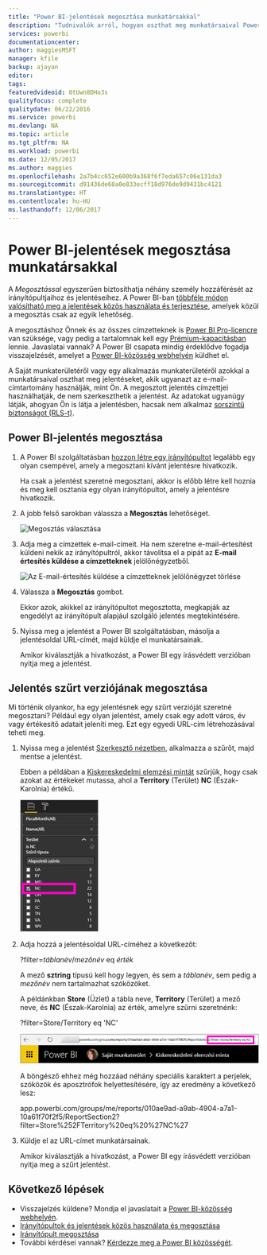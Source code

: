 ```yaml
---
title: "Power BI-jelentések megosztása munkatársakkal"
description: "Tudnivalók arról, hogyan oszthat meg munkatársaival Power BI-jelentéseket vagy szűrt jelentéseket a cégen belül."
services: powerbi
documentationcenter: 
author: maggiesMSFT
manager: kfile
backup: ajayan
editor: 
tags: 
featuredvideoid: 0tUwn8DHo3s
qualityfocus: complete
qualitydate: 06/22/2016
ms.service: powerbi
ms.devlang: NA
ms.topic: article
ms.tgt_pltfrm: NA
ms.workload: powerbi
ms.date: 12/05/2017
ms.author: maggies
ms.openlocfilehash: 2a7b4cc652e600b9a368f6f7eda657c06e131da3
ms.sourcegitcommit: d91436de68a0e833ecff18d976de9d9431bc4121
ms.translationtype: HT
ms.contentlocale: hu-HU
ms.lasthandoff: 12/06/2017
---
```

# <a name="share-power-bi-reports-with-your-coworkers"></a>Power BI-jelentések megosztása munkatársakkal
A *Megosztással* egyszerűen biztosíthatja néhány személy hozzáférését az irányítópultjaihoz és jelentéseihez. A Power BI-ban [többféle módon valósítható meg a jelentések közös használata és terjesztése](service-how-to-collaborate-distribute-dashboards-reports.md), amelyek közül a megosztás csak az egyik lehetőség.

A megosztáshoz Önnek és az összes címzetteknek is [Power BI Pro-licencre](service-free-vs-pro.md) van szüksége, vagy pedig a tartalomnak kell egy [Prémium-kapacitásban](service-premium.md) lennie. Javaslatai vannak? A Power BI csapata mindig érdeklődve fogadja visszajelzését, amelyet a [Power BI-közösség webhelyén](https://community.powerbi.com/) küldhet el.

A Saját munkaterületéről vagy egy alkalmazás munkaterületéről azokkal a munkatársaival oszthat meg jelentéseket, akik ugyanazt az e-mail-címtartomány használják, mint Ön. A megosztott jelentés címzettjei használhatják, de nem szerkeszthetik a jelentést. Az adatokat ugyanúgy látják, ahogyan Ön is látja a jelentésben, hacsak nem alkalmaz [sorszintű biztonságot (RLS-t)](service-admin-rls.md). 

## <a name="share-a-power-bi-report"></a>Power BI-jelentés megosztása
1. A Power BI szolgáltatásban [hozzon létre egy irányítópultot](service-dashboard-create.md) legalább egy olyan csempével, amely a megosztani kívánt jelentésre hivatkozik. 
   
    Ha csak a jelentést szeretné megosztani, akkor is előbb létre kell hoznia és meg kell osztania egy olyan irányítópultot, amely a jelentésre hivatkozik. 

1. A jobb felső sarokban válassza a **Megosztás** lehetőséget.

     ![Megosztás választása](media/service-share-reports/power-bi-share-upper-right.png)
  
2. Adja meg a címzettek e-mail-címeit. Ha nem szeretne e-mail-értesítést küldeni nekik az irányítópultról, akkor távolítsa el a pipát az **E-mail értesítés küldése a címzetteknek** jelölőnégyzetből.

     ![Az E-mail-értesítés küldése a címzetteknek jelölőnégyzet törlése](media/service-share-reports/power-bi-share-dont-send-mail.png)

4. Válassza a **Megosztás** gombot.

      Ekkor azok, akikkel az irányítópultot megosztotta, megkapják az engedélyt az irányítópult alapjául szolgáló jelentés megtekintésére. 

1. Nyissa meg a jelentést a Power BI szolgáltatásban, másolja a jelentésoldal URL-címét, majd küldje el munkatársainak. 
   
    Amikor kiválasztják a hivatkozást, a Power BI egy írásvédett verzióban nyitja meg a jelentést.

## <a name="share-a-filtered-version-of-a-report"></a>Jelentés szűrt verziójának megosztása
Mi történik olyankor, ha egy jelentésnek egy szűrt verzióját szeretné megosztani? Például egy olyan jelentést, amely csak egy adott város, év vagy értékesítő adatait jeleníti meg. Ezt egy egyedi URL-cím létrehozásával teheti meg.

1. Nyissa meg a jelentést [Szerkesztő nézetben](service-reading-view-and-editing-view.md), alkalmazza a szűrőt, majd mentse a jelentést.
   
   Ebben a példában a [Kiskereskedelmi elemzési mintát](sample-tutorial-connect-to-the-samples.md) szűrjük, hogy csak azokat az értékeket mutassa, ahol a **Territory** (Terület) **NC** (Észak-Karolnia) értékű.
   
   ![Jelentés Szűrés ablaktáblája](media/service-share-reports/power-bi-filter-report2.png)
2. Adja hozzá a jelentésoldal URL-címéhez a következőt:
   
   ?filter=*táblanév*/*mezőnév* eq *érték*
   
    A mező **sztring** típusú kell hogy legyen, és sem a *táblanév*, sem pedig a *mezőnév* nem tartalmazhat szóközöket.
   
   A példánkban **Store** (Üzlet) a tábla neve, **Territory** (Terület) a mező neve, és **NC** (Észak-Karolnia) az érték, amelyre szűrni szeretnénk:
   
    ?filter=Store/Territory eq 'NC'
   
   ![Szűrt jelentés URL-címe](media/service-share-reports/power-bi-filter-url3.png)
   
   A böngésző ehhez még hozzáad néhány speciális karaktert a perjelek, szóközök és aposztrófok helyettesítésére, így az eredmény a következő lesz:
   
   app.powerbi.com/groups/me/reports/010ae9ad-a9ab-4904-a7a1-10a61f70f2f5/ReportSection2?filter=Store%252FTerritory%20eq%20%27NC%27

3. Küldje el az URL-címet munkatársainak. 
   
   Amikor kiválasztják a hivatkozást, a Power BI egy írásvédett verzióban nyitja meg a szűrt jelentést.

## <a name="next-steps"></a>Következő lépések
* Visszajelzés küldene? Mondja el javaslatait a [Power BI-közösség webhelyén](https://community.powerbi.com/).
* [Irányítópultok és jelentések közös használata és megosztása](service-how-to-collaborate-distribute-dashboards-reports.md)
* [Irányítópult megosztása](service-share-dashboards.md)
* További kérdései vannak? [Kérdezze meg a Power BI közösségét](http://community.powerbi.com/).


